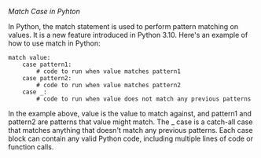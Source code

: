 _Match Case in Pyhton_

In Python, the match statement is used to perform pattern matching on values. It is a new feature introduced in Python 3.10. Here's an example of how to use match in Python:

```pyhton
match value:
    case pattern1:
        # code to run when value matches pattern1
    case pattern2:
        # code to run when value matches pattern2
    case _:
        # code to run when value does not match any previous patterns

```

In the example above, value is the value to match against, and pattern1 and pattern2 are patterns that value might match. The \_ case is a catch-all case that matches anything that doesn't match any previous patterns.
Each case block can contain any valid Python code, including multiple lines of code or function calls.
